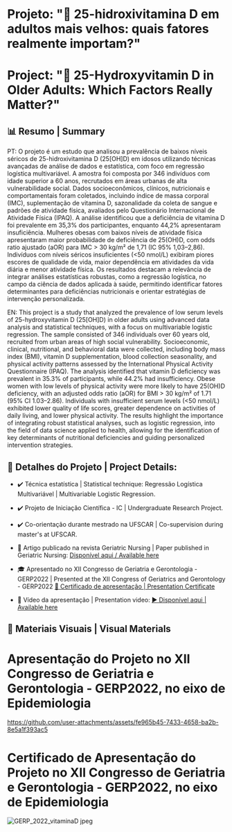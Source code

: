 # Projeto: "🧪 25-hidroxivitamina D em adultos mais velhos: quais fatores realmente importam?"

# Project: "🧪 25-Hydroxyvitamin D in Older Adults: Which Factors Really Matter?"

## 📊 Resumo | Summary

PT:
O projeto é um estudo que analisou a prevalência de baixos níveis séricos de 25-hidroxivitamina D (25[OH]D) em idosos utilizando técnicas avançadas de análise de dados e estatística, com foco em regressão logística multivariável. A amostra foi composta por 346 indivíduos com idade superior a 60 anos, recrutados em áreas urbanas de alta vulnerabilidade social. Dados socioeconômicos, clínicos, nutricionais e comportamentais foram coletados, incluindo índice de massa corporal (IMC), suplementação de vitamina D, sazonalidade da coleta de sangue e padrões de atividade física, avaliados pelo Questionário Internacional de Atividade Física (IPAQ). A análise identificou que a deficiência de vitamina D foi prevalente em 35,3% dos participantes, enquanto 44,2% apresentaram insuficiência. Mulheres obesas com baixos níveis de atividade física apresentaram maior probabilidade de deficiência de 25(OH)D, com odds ratio ajustado (aOR) para IMC > 30 kg/m² de 1,71 (IC 95% 1,03–2,86). Indivíduos com níveis séricos insuficientes (<50 nmol/L) exibiram piores escores de qualidade de vida, maior dependência em atividades da vida diária e menor atividade física. Os resultados destacam a relevância de integrar análises estatísticas robustas, como a regressão logística, no campo da ciência de dados aplicada à saúde, permitindo identificar fatores determinantes para deficiências nutricionais e orientar estratégias de intervenção personalizada.

EN:
This project is a study that analyzed the prevalence of low serum levels of 25-hydroxyvitamin D (25[OH]D) in older adults using advanced data analysis and statistical techniques, with a focus on multivariable logistic regression. The sample consisted of 346 individuals over 60 years old, recruited from urban areas of high social vulnerability. Socioeconomic, clinical, nutritional, and behavioral data were collected, including body mass index (BMI), vitamin D supplementation, blood collection seasonality, and physical activity patterns assessed by the International Physical Activity Questionnaire (IPAQ). The analysis identified that vitamin D deficiency was prevalent in 35.3% of participants, while 44.2% had insufficiency. Obese women with low levels of physical activity were more likely to have 25(OH)D deficiency, with an adjusted odds ratio (aOR) for BMI > 30 kg/m² of 1.71 (95% CI 1.03–2.86). Individuals with insufficient serum levels (<50 nmol/L) exhibited lower quality of life scores, greater dependence on activities of daily living, and lower physical activity. The results highlight the importance of integrating robust statistical analyses, such as logistic regression, into the field of data science applied to health, allowing for the identification of key determinants of nutritional deficiencies and guiding personalized intervention strategies.

## 📌 Detalhes do Projeto | Project Details:

- ✔️ Técnica estatística | Statistical technique: Regressão Logística Multivariável | Multivariable Logistic Regression.
- ✔️ Projeto de Iniciação Científica - IC | Undergraduate Research Project.
- ✔️ Co-orientação durante mestrado na UFSCAR | Co-supervision during master's at UFSCAR.

- 📄 Artigo publicado na revista Geriatric Nursing | Paper published in Geriatric Nursing: [Disponível aqui / Available here](https://www.sciencedirect.com/science/article/abs/pii/S0197457222000143?via%3Dihub)

- 🎓 Apresentado no XII Congresso de Geriatria e Gerontologia - GERP2022 | Presented at the XII Congress of Geriatrics and Gerontology - GERP2022
[📜 Certificado de apresentação | Presentation Certificate](https://drive.google.com/file/d/1Oxrp7M99lo85o3MCDcOs4v27qhhswdZA/view?usp=sharing)

- 🎥 Vídeo da apresentação | Presentation video: 
[▶️ Disponível aqui | Available here](https://drive.google.com/file/d/1uHnWYF873g9nDG2t860FqBU2QbAzoJIK/view?usp=sharing)
  

## 📸 Materiais Visuais | Visual Materials


# Apresentação do Projeto no XII Congresso de Geriatria e Gerontologia - GERP2022, no eixo de Epidemiologia

https://github.com/user-attachments/assets/fe965b45-7433-4658-ba2b-8e5a1f393ac5


# Certificado de Apresentação do Projeto no XII Congresso de Geriatria e Gerontologia - GERP2022, no eixo de Epidemiologia

![GERP_2022_vitaminaD jpeg](https://github.com/user-attachments/assets/764fe7ef-5b8d-4cb1-acc7-5d0919550e95)


